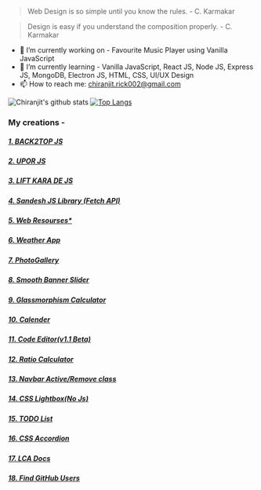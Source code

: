 <!--
**amartadey/amartadey** is a ✨ _special_ ✨ repository because its `README.md` (this file) appears on your GitHub profile.
-->
> Web Design is so simple until you know the rules. - C. Karmakar

> Design is easy if you understand the composition properly. - C. Karmakar

- 🔭 I’m currently working on - Favourite Music Player using Vanilla JavaScript
- 🌱 I’m currently learning - Vanilla JavaScript, React JS, Node JS, Express JS, MongoDB, Electron JS, HTML, CSS, UI/UX Design
- 📫 How to reach me: chiranjit.rick002@gmail.com
<!--
- 👯 I’m looking to collaborate on ...
- 🤔 I’m looking for help with ...
- 💬 Ask me about ...
- 📫 How to reach me: ...
- 😄 Pronouns: ...
- ⚡ Fun fact: ...
-->

![Chiranjit's github stats](https://github-readme-stats.vercel.app/api?username=chiranjit2020&show_icons=true&theme=radical)
[![Top Langs](https://github-readme-stats.vercel.app/api/top-langs/?username=chiranjit2020)](https://github.com/anuraghazra/github-readme-stats)

### My creations -

##### [1. BACK2TOP JS](https://github.com/chiranjit2020/back2top)

##### [2. UPOR JS](https://github.com/chiranjit2020/upor-js)

##### [3. LIFT KARA DE JS](https://github.com/chiranjit2020/lift-kara-de)

##### [4. Sandesh JS Library (Fetch API)](https://github.com/chiranjit2020/sandesh-lib)

##### [5. Web Resourses*](https://github.com/chiranjit2020/docs-resourses)

##### [6. Weather App](https://github.com/chiranjit2020/Weather-App)

##### [7. PhotoGallery](https://github.com/learncomputeracademy/PhotoGallery)

##### [8. Smooth Banner Slider](https://github.com/learncomputeracademy/banner-slider)

##### [9. Glassmorphism Calculator](https://github.com/chiranjit2020/glass-calculator)

##### [10. Calender](https://github.com/chiranjit2020/calender)

##### [11. Code Editor(v1.1 Beta)](https://github.com/chiranjit2020/lca-editor)

##### [12. Ratio Calculator](https://github.com/chiranjit2020/ratio-calculator)

##### [13. Navbar Active/Remove class](https://github.com/chiranjit2020/navbar)

##### [14. CSS Lightbox(No Js)](https://github.com/chiranjit2020/css-lightbox)

##### [15. TODO List](https://github.com/chiranjit2020/todolist)

##### [16. CSS Accordion](https://github.com/chiranjit2020/css-accordion)

##### [17. LCA Docs](https://github.com/learncomputeracademy/docs-resourse)

##### [18. Find GitHub Users](https://learncomputeracademy.github.io/github-profile/)

